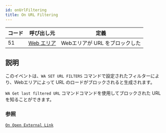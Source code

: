 ```yaml
---
id: onUrlFiltering
title: On URL Filtering
---
```


| コード | 呼び出し元                                      | 定義                  |
| --- | ------------------------------------------ | ------------------- |
| 51  | [Web エリア](FormObjects/webArea_overview.md) | Webエリアが URL をブロックした |

## 説明

このイベントは、`WA SET URL FILTERS` コマンドで設定されたフィルターにより、Webエリアによって URL のロードがブロックされると生成されます。

`WA Get last filtered URL` コマンドコマンドを使用してブロックされた URL を知ることができます。

### 参照

[`On Open External Link`](onOpenExternalLink.md)